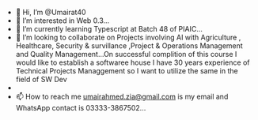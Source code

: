 - 👋 Hi, I’m @Umairat40
- 👀 I’m interested in Web 0.3...
- 🌱 I’m currently learning Typescript at Batch 48 of PIAIC...
- 💞️ I’m looking to collaborate on Projects involving AI with Agriculture , Healthcare, Security & survillance ,Project & Operations Management and Quality Management...On successful complition of this course I would like to establish a softwaree house I have 30 years experience of Technical Projects Managgement so I want to utilize the same in the field of SW Dev
- 
- 📫 How to reach me umairahmed.zia@gmail.com is my email and WhatsApp contact is 03333-3867502...

<!---
Umairat40/Umairat40 is a ✨ special ✨ repository because its `README.md` (this file) appears on your GitHub profile.
You can click the Preview link to take a look at your changes.
--->

